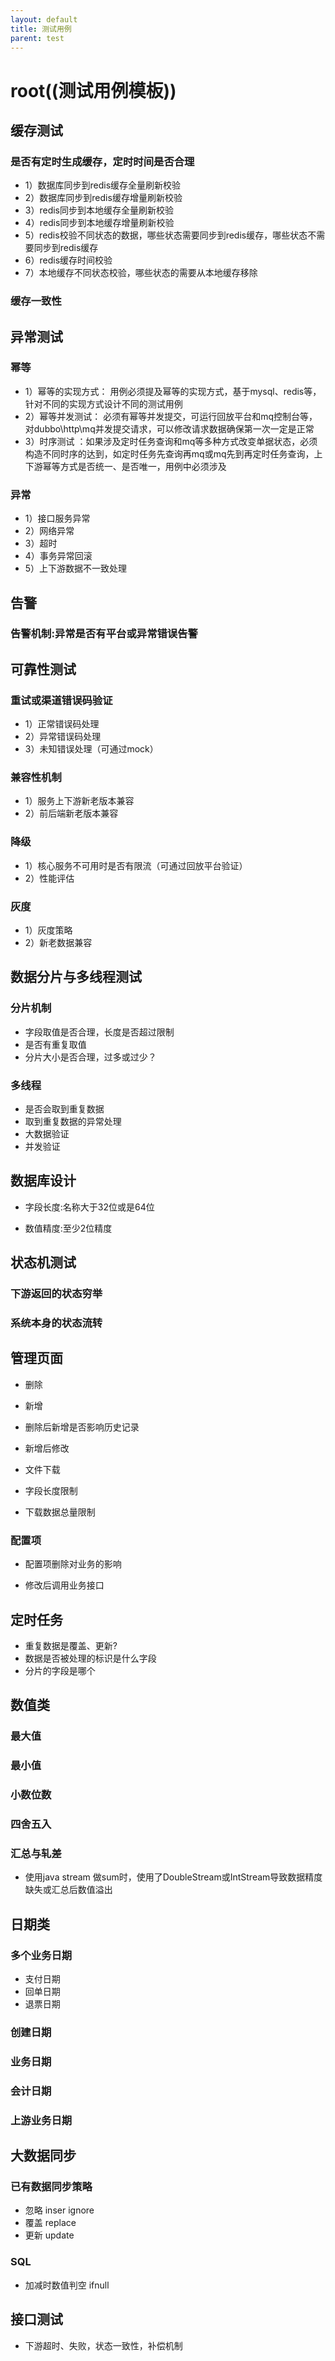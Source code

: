 ```yaml
---
layout: default
title: 测试用例
parent: test
---
```


# root((测试用例模板))

## 缓存测试

### 是否有定时生成缓存，定时时间是否合理

- 1）数据库同步到redis缓存全量刷新校验
- 2）数据库同步到redis缓存增量刷新校验
- 3）redis同步到本地缓存全量刷新校验
- 4）redis同步到本地缓存增量刷新校验
- 5）redis校验不同状态的数据，哪些状态需要同步到redis缓存，哪些状态不需要同步到redis缓存
- 6）redis缓存时间校验
- 7）本地缓存不同状态校验，哪些状态的需要从本地缓存移除

### 缓存一致性

## 异常测试

### 幂等

- 1）幂等的实现方式： 用例必须提及幂等的实现方式，基于mysql、redis等，针对不同的实现方式设计不同的测试用例
- 2）幂等并发测试： 必须有幂等并发提交，可运行回放平台和mq控制台等，对dubbo\http\mq并发提交请求，可以修改请求数据确保第一次一定是正常
- 3）时序测试 ：如果涉及定时任务查询和mq等多种方式改变单据状态，必须构造不同时序的达到，如定时任务先查询再mq或mq先到再定时任务查询，上下游幂等方式是否统一、是否唯一，用例中必须涉及

### 异常

- 1）接口服务异常
- 2）网络异常
- 3）超时
- 4）事务异常回滚
- 5）上下游数据不一致处理

## 告警

### 告警机制:异常是否有平台或异常错误告警

## 可靠性测试

### 重试或渠道错误码验证

- 1）正常错误码处理
- 2）异常错误码处理
- 3）未知错误处理（可通过mock）

### 兼容性机制

- 1）服务上下游新老版本兼容
- 2）前后端新老版本兼容

### 降级

- 1）核心服务不可用时是否有限流（可通过回放平台验证）
- 2）性能评估

### 灰度

- 1）灰度策略
- 2）新老数据兼容

## 数据分片与多线程测试

### 分片机制

- 字段取值是否合理，长度是否超过限制
- 是否有重复取值
- 分片大小是否合理，过多或过少？

### 多线程

- 是否会取到重复数据
- 取到重复数据的异常处理
- 大数据验证
- 并发验证

## 数据库设计

- 字段长度:名称大于32位或是64位

- 数值精度:至少2位精度

## 状态机测试

### 下游返回的状态穷举

### 系统本身的状态流转

## 管理页面

- 删除

- 新增

- 删除后新增是否影响历史记录

- 新增后修改

- 文件下载

- 字段长度限制

- 下载数据总量限制

### 配置项

- 配置项删除对业务的影响

- 修改后调用业务接口

## 定时任务

- 重复数据是覆盖、更新?
- 数据是否被处理的标识是什么字段
- 分片的字段是哪个

## 数值类

### 最大值

### 最小值

### 小数位数

### 四舍五入

### 汇总与轧差

- 使用java stream 做sum时，使用了DoubleStream或IntStream导致数据精度缺失或汇总后数值溢出

## 日期类

### 多个业务日期

- 支付日期
- 回单日期
- 退票日期

### 创建日期

### 业务日期

### 会计日期

### 上游业务日期

## 大数据同步

### 已有数据同步策略

- 忽略 inser ignore
- 覆盖 replace
- 更新 update

### SQL

- 加减时数值判空 ifnull

## 接口测试

- 下游超时、失败，状态一致性，补偿机制
